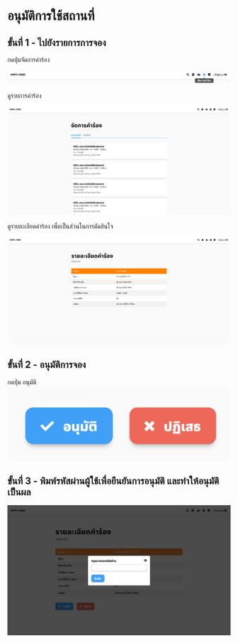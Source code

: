 # อนุมัติการใช้สถานที่

## ขั้นที่ 1 - ไปยังรายการการจอง
กดปุ่มจัดการคำร้อง

![](../../img/navigation-bar/manage-request-button.png)

ดูรายการคำร้อง

![](../../img/manage-request/overall.png)

ดูรายละเอียดคำร้อง เพื่อเป็นส่วนในการตัดสินใจ

![](../../img/user-request/description.png)

## ขั้นที่ 2 - อนุมัติการจอง
กดปุ่ม อนุมัติ
![](../../img/manage-request/approve-decline-button.png)

## ขั้นที่ 3 - พิมพ์รหัสผ่านผู้ใช้เพื่อยืนยันการอนุมัติ และทำให้อนุมัติเป็นผล
![](../../img/manage-request/password-confirmation.png)
